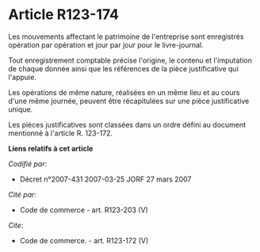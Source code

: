 # Article R123-174

Les mouvements affectant le patrimoine de l'entreprise sont enregistrés opération par opération et jour par jour pour le
livre-journal.

Tout enregistrement comptable précise l'origine, le contenu et l'imputation de chaque donnée ainsi que les références de la
pièce justificative qui l'appuie.

Les opérations de même nature, réalisées en un même lieu et au cours d'une même journée, peuvent être récapitulées sur une
pièce justificative unique.

Les pièces justificatives sont classées dans un ordre défini au document mentionné à l'article R. 123-172.

**Liens relatifs à cet article**

_Codifié par_:

  - Décret n°2007-431 2007-03-25 JORF 27 mars 2007

_Cité par_:

  - Code de commerce - art. R123-203 (V)

_Cite_:

  - Code de commerce. - art. R123-172 (V)
